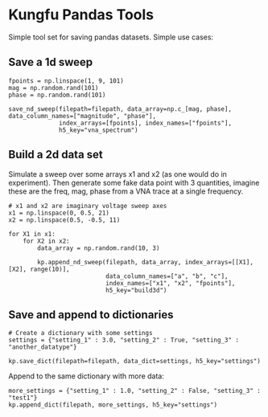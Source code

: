 # Kungfu Pandas Tools
Simple tool set for saving pandas datasets. Simple use cases: 

## Save a 1d sweep
```
fpoints = np.linspace(1, 9, 101)
mag = np.random.rand(101)
phase = np.random.rand(101)

save_nd_sweep(filepath=filepath, data_array=np.c_[mag, phase], data_column_names=["magnitude", "phase"], 
              index_arrays=[fpoints], index_names=["fpoints"], 
              h5_key="vna_spectrum")
```

## Build a 2d data set
Simulate a sweep over some arrays x1 and x2 (as one would do in experiment). Then generate some fake data point with 3 quantities, imagine these are the freq, mag, phase from a VNA trace at a single frequency.
```
# x1 and x2 are imaginary voltage sweep axes
x1 = np.linspace(0, 0.5, 21)
x2 = np.linspace(0.5, -0.5, 11)

for X1 in x1:
    for X2 in x2:
        data_array = np.random.rand(10, 3)
        
        kp.append_nd_sweep(filepath, data_array, index_arrays=[[X1], [X2], range(10)], 
                           data_column_names=["a", "b", "c"], 
                           index_names=["x1", "x2", "fpoints"], 
                           h5_key="build3d")
```

## Save and append to dictionaries
```
# Create a dictionary with some settings
settings = {"setting_1" : 3.0, "setting_2" : True, "setting_3" : "another_datatype"}

kp.save_dict(filepath=filepath, data_dict=settings, h5_key="settings")
```

Append to the same dictionary with more data:

```
more_settings = {"setting_1" : 1.0, "setting_2" : False, "setting_3" : "test1"}
kp.append_dict(filepath, more_settings, h5_key="settings")
```